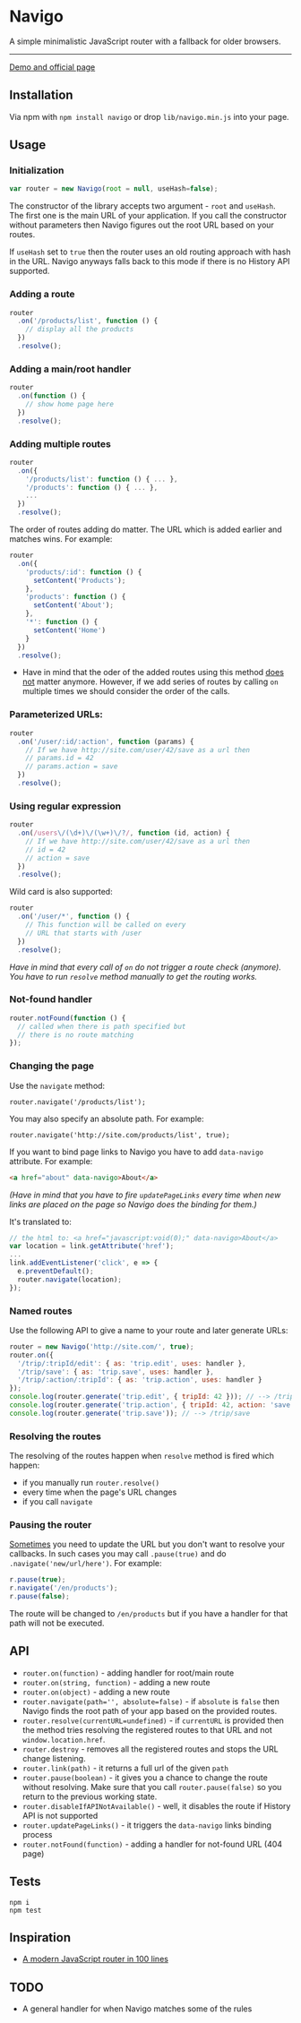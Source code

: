# Navigo

A simple minimalistic JavaScript router with a fallback for older browsers.

---

[Demo and official page](http://work.krasimirtsonev.com/git/navigo/download)

## Installation

Via npm with `npm install navigo` or drop `lib/navigo.min.js` into your page.

## Usage

### Initialization

```js
var router = new Navigo(root = null, useHash=false);
```

The constructor of the library accepts two argument - `root` and `useHash`. The first one is the main URL of your application. If you call the constructor without parameters then Navigo figures out the root URL based on your routes.

If `useHash` set to `true` then the router uses an old routing approach with hash in the URL. Navigo anyways falls back to this mode if there is no History API supported.

### Adding a route

```js
router
  .on('/products/list', function () {
    // display all the products
  })
  .resolve();
```

### Adding a main/root handler

```js
router
  .on(function () {
    // show home page here
  })
  .resolve();
```

### Adding multiple routes

```js
router
  .on({
    '/products/list': function () { ... },
    '/products': function () { ... },
    ...
  })
  .resolve();
```

The order of routes adding do matter. The URL which is added earlier and matches wins. For example:

```js
router
  .on({
    'products/:id': function () {
      setContent('Products');
    },
    'products': function () {
      setContent('About');
    },
    '*': function () {
      setContent('Home')
    }
  })
  .resolve();
```

* Have in mind that the oder of the added routes using this method [does not](https://github.com/krasimir/navigo/pull/39) matter anymore. However, if we add series of routes by calling `on` multiple times we should consider the order of the calls.

### Parameterized URLs:

```js
router
  .on('/user/:id/:action', function (params) {
    // If we have http://site.com/user/42/save as a url then
    // params.id = 42
    // params.action = save
  })
  .resolve();
```

### Using regular expression

```js
router
  .on(/users\/(\d+)\/(\w+)\/?/, function (id, action) {
    // If we have http://site.com/user/42/save as a url then
    // id = 42
    // action = save
  })
  .resolve();
```

Wild card is also supported:

```js
router
  .on('/user/*', function () {
    // This function will be called on every
    // URL that starts with /user
  })
  .resolve();
```

*Have in mind that every call of `on` do not trigger a route check (anymore). You have to run `resolve` method manually to get the routing works.*

### Not-found handler

```js
router.notFound(function () {
  // called when there is path specified but
  // there is no route matching
});
```

### Changing the page

Use the `navigate` method:

```
router.navigate('/products/list');
```

You may also specify an absolute path. For example:

```
router.navigate('http://site.com/products/list', true);
```

If you want to bind page links to Navigo you have to add `data-navigo` attribute. For example:

```html
<a href="about" data-navigo>About</a>
```

*(Have in mind that you have to fire `updatePageLinks` every time when new links are placed on the page so Navigo does the binding for them.)*

It's translated to:

```js
// the html to: <a href="javascript:void(0);" data-navigo>About</a>
var location = link.getAttribute('href');
...
link.addEventListener('click', e => {
  e.preventDefault();
  router.navigate(location);
});
```

### Named routes

Use the following API to give a name to your route and later generate URLs:

```js
router = new Navigo('http://site.com/', true);
router.on({
  '/trip/:tripId/edit': { as: 'trip.edit', uses: handler },
  '/trip/save': { as: 'trip.save', uses: handler },
  '/trip/:action/:tripId': { as: 'trip.action', uses: handler }
});
console.log(router.generate('trip.edit', { tripId: 42 })); // --> /trip/42/edit
console.log(router.generate('trip.action', { tripId: 42, action: 'save' })); // --> /trip/save/42
console.log(router.generate('trip.save')); // --> /trip/save
```

### Resolving the routes

The resolving of the routes happen when `resolve` method is fired which happen:

* if you manually run `router.resolve()`
* every time when the page's URL changes
* if you call `navigate`

### Pausing the router

[Sometimes](https://github.com/krasimir/navigo/issues/18) you need to update the URL but you don't want to resolve your callbacks. In such cases you may call `.pause(true)` and do `.navigate('new/url/here')`. For example:

```js
r.pause(true);
r.navigate('/en/products');
r.pause(false);
```

The route will be changed to `/en/products` but if you have a handler for that path will not be executed.

## API

* `router.on(function)` - adding handler for root/main route
* `router.on(string, function)` - adding a new route
* `router.on(object)` - adding a new route
* `router.navigate(path='', absolute=false)` - if `absolute` is `false` then Navigo finds the root path of your app based on the provided routes.
* `router.resolve(currentURL=undefined)` - if `currentURL` is provided then the method tries resolving the registered routes to that URL and not `window.location.href`.
* `router.destroy` - removes all the registered routes and stops the URL change listening.
* `router.link(path)` - it returns a full url of the given `path`
* `router.pause(boolean)` - it gives you a chance to change the route without resolving. Make sure that you call `router.pause(false)` so you return to the previous working state.
* `router.disableIfAPINotAvailable()` - well, it disables the route if History API is not supported
* `router.updatePageLinks()` - it triggers the `data-navigo` links binding process
* `router.notFound(function)` - adding a handler for not-found URL (404 page)

## Tests

```
npm i
npm test
```

## Inspiration

* [A modern JavaScript router in 100 lines](http://krasimirtsonev.com/blog/article/A-modern-JavaScript-router-in-100-lines-history-api-pushState-hash-url)

## TODO

* A general handler for when Navigo matches some of the rules
